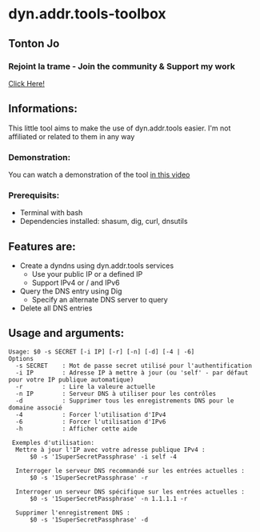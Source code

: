 # dyn.addr.tools-toolbox

## Tonton Jo  
### Rejoint la trame - Join the community & Support my work   
[Click Here!](https://linktr.ee/tontonjo)  

## Informations:

This little tool aims to make the use of dyn.addr.tools easier.
I'm not affiliated or related to them in any way

### Demonstration:  
You can watch a demonstration of the tool [in this video](https://youtu.be/zVV0a79rGz0) 

### Prerequisits:
- Terminal with bash
- Dependencies installed: shasum, dig, curl, dnsutils

## Features are:
- Create a dyndns using dyn.addr.tools services
  - Use your public IP or a defined IP
  - Support IPv4 or / and IPv6
- Query the DNS entry using Dig
  - Specify an alternate DNS server to query
- Delete all DNS entries

## Usage and arguments:
    Usage: $0 -s SECRET [-i IP] [-r] [-n] [-d] [-4 | -6]
    Options
      -s SECRET    : Mot de passe secret utilisé pour l'authentification
      -i IP        : Adresse IP à mettre à jour (ou 'self' - par défaut pour votre IP publique automatique)
	  -r           : Lire la valeure actuelle
	  -n IP        : Serveur DNS à utiliser pour les contrôles
	  -d           : Supprimer tous les enregistrements DNS pour le domaine associé
      -4           : Forcer l'utilisation d'IPv4
      -6           : Forcer l'utilisation d'IPv6
      -h           : Afficher cette aide
    
     Exemples d'utilisation:
      Mettre à jour l'IP avec votre adresse publique IPv4 :
          $0 -s '1SuperSecretPassphrase' -i self -4
		  
	  Interroger le serveur DNS recommandé sur les entrées actuelles :
          $0 -s '1SuperSecretPassphrase' -r
		  
      Interroger un serveur DNS spécifique sur les entrées actuelles :
          $0 -s '1SuperSecretPassphrase' -n 1.1.1.1 -r

      Supprimer l'enregistrement DNS :
          $0 -s '1SuperSecretPassphrase' -d

